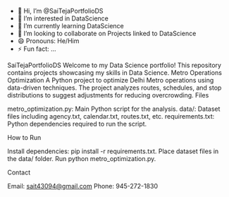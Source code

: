 - 👋 Hi, I’m @SaiTejaPortfolioDS
- 👀 I’m interested in DataScience
- 🌱 I’m currently learning DataScience
- 💞️ I’m looking to collaborate on Projects linked to DataScience
- 😄 Pronouns: He/Him
- ⚡ Fun fact: ...

<!---
SaiTejaPortfolioDS/SaiTejaPortfolioDS is a ✨ special ✨ repository because its `README.md` (this file) appears on your GitHub profile.
You can click the Preview link to take a look at your changes.
--->
SaiTejaPortfolioDS
Welcome to my Data Science portfolio! This repository contains projects showcasing my skills in Data Science.
Metro Operations Optimization
A Python project to optimize Delhi Metro operations using data-driven techniques. The project analyzes routes, schedules, and stop distributions to suggest adjustments for reducing overcrowding.
Files

metro_optimization.py: Main Python script for the analysis.
data/: Dataset files including agency.txt, calendar.txt, routes.txt, etc.
requirements.txt: Python dependencies required to run the script.

How to Run

Install dependencies: pip install -r requirements.txt.
Place dataset files in the data/ folder.
Run python metro_optimization.py.

Contact

Email: sait43094@gmail.com
Phone: 945-272-1830
